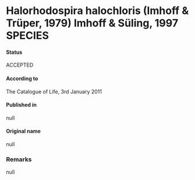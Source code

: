 # Halorhodospira halochloris (Imhoff & Trüper, 1979) Imhoff & Süling, 1997 SPECIES

#### Status
ACCEPTED

#### According to
The Catalogue of Life, 3rd January 2011

#### Published in
null

#### Original name
null

### Remarks
null